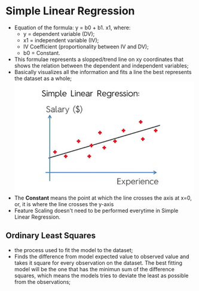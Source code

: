 # Simple Linear Regression
* Equation of the formula: y = b0 + b1. x1, where:
  * y = dependent variable (DV);
  * x1 = independent variable (IV);
  * IV Coefficient (proportionality between IV and DV);
  * b0 = Constant.
* This formulae represents a slopped/trend line on xy coordinates that shows the relation between the dependent and independent variables;
* Basically visualizes all the information and fits a line the best represents the dataset as a whole;
![Simple Linear Regression](SimpleRegression.jpg)
* The **Constant** means the point at which the line crosses the axis at x=0, or, it is where the line crosses the y-axis
* Feature Scaling doesn't need to be performed everytime in Simple Linear Regression.

## Ordinary Least Squares
* the process used to fit the model to the dataset;
* Finds the difference from model expected value to observed value and takes it square for every observation on the dataset. The best fitting model will be the one that has the minimun sum of the difference squares, which means the models tries to deviate the least as possible from the observations;
